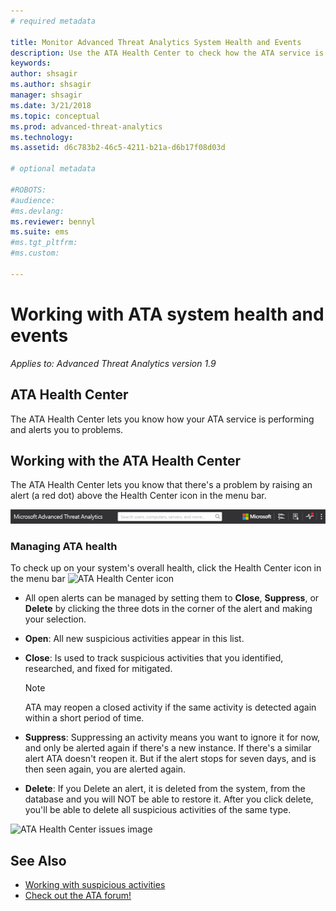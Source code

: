 ```yaml
---
# required metadata

title: Monitor Advanced Threat Analytics System Health and Events
description: Use the ATA Health Center to check how the ATA service is working and be alerted to potential problems and view system events in the Event viewer.
keywords:
author: shsagir
ms.author: shsagir
manager: shsagir
ms.date: 3/21/2018
ms.topic: conceptual
ms.prod: advanced-threat-analytics
ms.technology:
ms.assetid: d6c783b2-46c5-4211-b21a-d6b17f08d03d

# optional metadata

#ROBOTS:
#audience:
#ms.devlang:
ms.reviewer: bennyl
ms.suite: ems
#ms.tgt_pltfrm:
#ms.custom:

---
```


# Working with ATA system health and events

*Applies to: Advanced Threat Analytics version 1.9*

## ATA Health Center

The ATA Health Center lets you know how your ATA service is performing and alerts you to problems.

## Working with the ATA Health Center
The ATA Health Center lets you know that there's a problem by raising an alert (a red dot) above the Health Center icon in the menu bar.

![ATA Health Center red dot toolbar](media/ATA-Health-Center-Alert-red-dot.png)

### Managing ATA health
To check up on your system's overall health, click the Health Center icon in the menu bar ![ATA Health Center icon](media/ATA-red-dot.png)

-   All open alerts can be managed by setting them to **Close**, **Suppress**, or **Delete** by clicking the three dots in the corner of the alert and making your selection.

-   **Open**: All new suspicious activities appear in this list.

-   **Close**: Is used to track suspicious activities that you identified, researched, and fixed for mitigated.

    > [!NOTE]
    > ATA may reopen a closed activity if the same activity is detected again within a short period of time.

-   **Suppress**: Suppressing an activity means you want to ignore it for now, and only be alerted again if there's a new instance. If there's a similar alert ATA doesn't reopen it. But if the alert stops for seven days, and is then seen again, you are alerted again.

- **Delete**: If you Delete an alert, it is deleted from the system, from the database and you will NOT be able to restore it. After you click delete, you'll be able to delete all suspicious activities of the same type.



![ATA Health Center issues image](media/ATA-Health-Issue.JPG)






## See Also

- [Working with suspicious activities](working-with-suspicious-activities.md)
- [Check out the ATA forum!](https://social.technet.microsoft.com/Forums/security/home?forum=mata)
